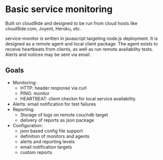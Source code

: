# Basic service monitoring
Built on cloud9ide and designed to be run from cloud hosts like cloud9ide.com, Joyent, Heroku, etc.

service-monitor is written in javascript targeting node.js deployment.  It is designed as a remote agent
and local client package. The agent exists to receive heartbeats from clients, as well as run remote
availability tests. Alerts and notices may be sent via email.

## Goals
 - Monitoring:
   - HTTP: header response via curl
   - PING: monitor
   - HEARTBEAT: client checkin for local service availability
 - Alerts: email notification for test failures
 - Reporting:
   - Storage of logs on remote couchdb target
   - delivery of reports as json package
 - Configuration:
   - json based config file support
   - definition of monitors and agents
   - alerts and reporting levels
   - email notification targets
   - custom reports


